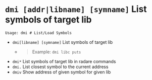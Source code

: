 <!-- TITLE: dmi -->

#  `dmi [addr|libname] [symname]` List symbols of target lib


```text
Usage: dmi # List/Load Symbols
```


- `dmi[libname] [symname]` List symbols of target lib
	- > Example: `dmi libc puts`
- `dmi*` List symbols of target lib in radare commands
- `dmi.` List closest symbol to the current address
- `dmiv` Show address of given symbol for given lib

<p hidden>dmi dmi* dmi. dmiv</p>